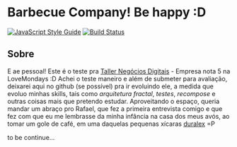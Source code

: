 # Barbecue Company! Be happy :D

[![JavaScript Style Guide](https://img.shields.io/badge/code_style-standard-brightgreen.svg)](https://standardjs.com) [![Build Status](https://travis-ci.org/MarcelLZ/barbecue-company.svg?branch=master)](https://travis-ci.org/MarcelLZ/barbecue-company)

## Sobre
E ae pessoal! Este é o teste pra [Taller Negócios Digitais](https://taller.net.br/) - Empresa nota 5 na LoveMondays :D Achei o teste maneiro e além de submeter para avaliação, deixarei aqui no github (se possível) pra ir evoluindo ele, a medida que evoluo minhas skills, tais como *arquitetura fractal*, *testes*, *recompose* e outras coisas mais que pretendo estudar. Aproveitando o espaço, queria mandar um abraço pro Rafael, que fez a primeira entrevista comigo e que fez com que eu me lembrasse da minha infância na casa dos meus avós, ao tomar um gole de café, em uma daquelas pequenas xícaras [duralex](https://goo.gl/RSnnYH) =P

to be continue...